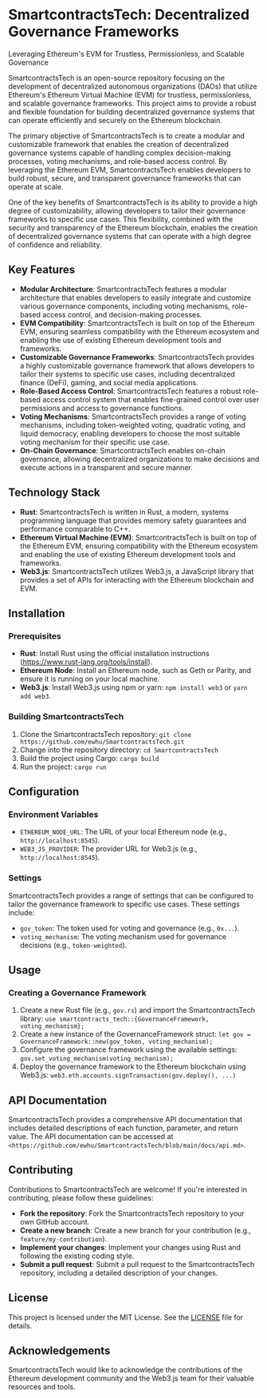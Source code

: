 SmartcontractsTech: Decentralized Governance Frameworks
=====================================================

Leveraging Ethereum's EVM for Trustless, Permissionless, and Scalable Governance

SmartcontractsTech is an open-source repository focusing on the development of decentralized autonomous organizations (DAOs) that utilize Ethereum's Ethereum Virtual Machine (EVM) for trustless, permissionless, and scalable governance frameworks. This project aims to provide a robust and flexible foundation for building decentralized governance systems that can operate efficiently and securely on the Ethereum blockchain.

The primary objective of SmartcontractsTech is to create a modular and customizable framework that enables the creation of decentralized governance systems capable of handling complex decision-making processes, voting mechanisms, and role-based access control. By leveraging the Ethereum EVM, SmartcontractsTech enables developers to build robust, secure, and transparent governance frameworks that can operate at scale.

One of the key benefits of SmartcontractsTech is its ability to provide a high degree of customizability, allowing developers to tailor their governance frameworks to specific use cases. This flexibility, combined with the security and transparency of the Ethereum blockchain, enables the creation of decentralized governance systems that can operate with a high degree of confidence and reliability.

Key Features
------------

* **Modular Architecture**: SmartcontractsTech features a modular architecture that enables developers to easily integrate and customize various governance components, including voting mechanisms, role-based access control, and decision-making processes.
* **EVM Compatibility**: SmartcontractsTech is built on top of the Ethereum EVM, ensuring seamless compatibility with the Ethereum ecosystem and enabling the use of existing Ethereum development tools and frameworks.
* **Customizable Governance Frameworks**: SmartcontractsTech provides a highly customizable governance framework that allows developers to tailor their systems to specific use cases, including decentralized finance (DeFi), gaming, and social media applications.
* **Role-Based Access Control**: SmartcontractsTech features a robust role-based access control system that enables fine-grained control over user permissions and access to governance functions.
* **Voting Mechanisms**: SmartcontractsTech provides a range of voting mechanisms, including token-weighted voting, quadratic voting, and liquid democracy, enabling developers to choose the most suitable voting mechanism for their specific use case.
* **On-Chain Governance**: SmartcontractsTech enables on-chain governance, allowing decentralized organizations to make decisions and execute actions in a transparent and secure manner.

Technology Stack
---------------

* **Rust**: SmartcontractsTech is written in Rust, a modern, systems programming language that provides memory safety guarantees and performance comparable to C++.
* **Ethereum Virtual Machine (EVM)**: SmartcontractsTech is built on top of the Ethereum EVM, ensuring compatibility with the Ethereum ecosystem and enabling the use of existing Ethereum development tools and frameworks.
* **Web3.js**: SmartcontractsTech utilizes Web3.js, a JavaScript library that provides a set of APIs for interacting with the Ethereum blockchain and EVM.

Installation
------------

### Prerequisites

* **Rust**: Install Rust using the official installation instructions (https://www.rust-lang.org/tools/install).
* **Ethereum Node**: Install an Ethereum node, such as Geth or Parity, and ensure it is running on your local machine.
* **Web3.js**: Install Web3.js using npm or yarn: `npm install web3` or `yarn add web3`.

### Building SmartcontractsTech

1. Clone the SmartcontractsTech repository: `git clone https://github.com/ewhu/SmartcontractsTech.git`
2. Change into the repository directory: `cd SmartcontractsTech`
3. Build the project using Cargo: `cargo build`
4. Run the project: `cargo run`

Configuration
-------------

### Environment Variables

* `ETHEREUM_NODE_URL`: The URL of your local Ethereum node (e.g., `http://localhost:8545`).
* `WEB3_JS_PROVIDER`: The provider URL for Web3.js (e.g., `http://localhost:8545`).

### Settings

SmartcontractsTech provides a range of settings that can be configured to tailor the governance framework to specific use cases. These settings include:

* `gov_token`: The token used for voting and governance (e.g., `0x...`).
* `voting_mechanism`: The voting mechanism used for governance decisions (e.g., `token-weighted`).

Usage
-----

### Creating a Governance Framework

1. Create a new Rust file (e.g., `gov.rs`) and import the SmartcontractsTech library: `use smartcontracts_tech::{GovernanceFramework, voting_mechanism};`
2. Create a new instance of the GovernanceFramework struct: `let gov = GovernanceFramework::new(gov_token, voting_mechanism);`
3. Configure the governance framework using the available settings: `gov.set_voting_mechanism(voting_mechanism);`
4. Deploy the governance framework to the Ethereum blockchain using Web3.js: `web3.eth.accounts.signTransaction(gov.deploy(), ...)`

API Documentation
---------------

SmartcontractsTech provides a comprehensive API documentation that includes detailed descriptions of each function, parameter, and return value. The API documentation can be accessed at `<https://github.com/ewhu/SmartcontractsTech/blob/main/docs/api.md>`.

Contributing
------------

Contributions to SmartcontractsTech are welcome! If you're interested in contributing, please follow these guidelines:

* **Fork the repository**: Fork the SmartcontractsTech repository to your own GitHub account.
* **Create a new branch**: Create a new branch for your contribution (e.g., `feature/my-contribution`).
* **Implement your changes**: Implement your changes using Rust and following the existing coding style.
* **Submit a pull request**: Submit a pull request to the SmartcontractsTech repository, including a detailed description of your changes.

License
-------

This project is licensed under the MIT License. See the [LICENSE](https://github.com/ewhu/SmartcontractsTech/blob/main/LICENSE) file for details.

Acknowledgements
---------------

SmartcontractsTech would like to acknowledge the contributions of the Ethereum development community and the Web3.js team for their valuable resources and tools.